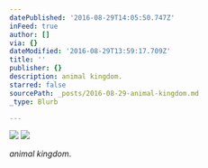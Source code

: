 ```yaml
---
datePublished: '2016-08-29T14:05:50.747Z'
inFeed: true
author: []
via: {}
dateModified: '2016-08-29T13:59:17.709Z'
title: ''
publisher: {}
description: animal kingdom.
starred: false
sourcePath: _posts/2016-08-29-animal-kingdom.md
_type: Blurb

---
```

![](https://the-grid-user-content.s3-us-west-2.amazonaws.com/5c9c5d6f-4be1-4788-a00a-d8463f659697.jpg)
![](https://the-grid-user-content.s3-us-west-2.amazonaws.com/92da8690-14e3-4797-a98a-39904a7dba48.jpg)

_animal kingdom_.
